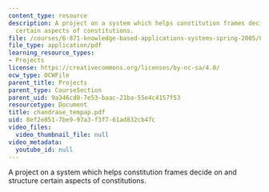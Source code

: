 ```yaml
---
content_type: resource
description: A project on a system which helps constitution frames decide on and structure
  certain aspects of constitutions.
file: /courses/6-871-knowledge-based-applications-systems-spring-2005/8ef2e8517be997a3f3f761ad832cb47c_chandrase_tempap.pdf
file_type: application/pdf
learning_resource_types:
- Projects
license: https://creativecommons.org/licenses/by-nc-sa/4.0/
ocw_type: OCWFile
parent_title: Projects
parent_type: CourseSection
parent_uid: 9a346cd8-7e53-baac-21ba-55e4c4157f53
resourcetype: Document
title: chandrase_tempap.pdf
uid: 8ef2e851-7be9-97a3-f3f7-61ad832cb47c
video_files:
  video_thumbnail_file: null
video_metadata:
  youtube_id: null
---
```

A project on a system which helps constitution frames decide on and structure certain aspects of constitutions.